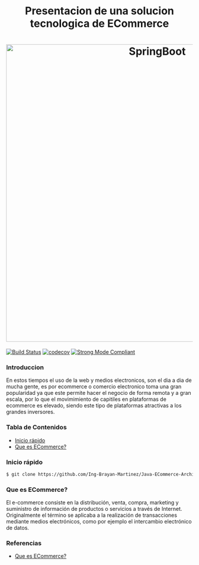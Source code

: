 
<h1 align="center">Presentacion de una solucion tecnologica de ECommerce</h1>

<h1 align="center">
  <img src="https://github.com/Ing-Brayan-Martinez/Java-SpringBoot-Example/blob/master/docs/ecommerce-workana-glosario-850x400.jpg" alt="SpringBoot" width="800"/>
</h1>

[![Build Status](https://travis-ci.org/leerob/dart-react-todo.svg?branch=master)](https://travis-ci.org/leerob/dart-react-todo)
[![codecov](https://codecov.io/gh/leerob/dart-react-todo/branch/master/graph/badge.svg)](https://codecov.io/gh/leerob/dart-react-todo)
[![Strong Mode Compliant](https://img.shields.io/badge/strong_mode-on-brightgreen.svg)](https://github.com/leerob/dart-react-todo/blob/master/analysis_options.yaml#L2)

### Introduccion

En estos tiempos el uso de la web y medios electronicos, son el dia a dia de mucha gente, es por ecommerce o comercio electronico
toma una gran popularidad ya que este permite hacer el negocio de forma remota y a gran escala, por lo que el movimimiento de
capitiles en plataformas de ecommerce es elevado, siendo este tipo de plataformas atractivas a los grandes inversores.

### Tabla de Contenidos

- [Inicio rápido](#inicio-rápido)
- [Que es ECommerce?](#que-es-ecommerce)


### Inicio rápido

```bash
$ git clone https://github.com/Ing-Brayan-Martinez/Java-ECommerce-Architecture-Example.git
```

### Que es ECommerce?

El e-commerce consiste en la distribución, venta, compra, marketing y suministro de información de productos o servicios a 
través de Internet. Originalmente el término se aplicaba a la realización de transacciones mediante medios electrónicos, 
como por ejemplo el intercambio electrónico de datos.


### Referencias

- [Que es ECommerce?](https://marketingdigital.bsm.upf.edu/e-commerce-comercio-electronico/)

